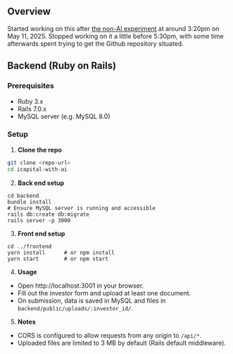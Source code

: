 ## Overview
Started working on this after [the non-AI experiment](https://github.com/natedugg/icapital-no-ai) at around 3:20pm on May 11, 2025. Stopped working on it a little before 5:30pm, with some time afterwards spent trying to get the Github repository situated.


## Backend (Ruby on Rails)

### Prerequisites
- Ruby 3.x
- Rails 7.0.x
- MySQL server (e.g. MySQL 8.0)

### Setup

1. **Clone the repo**
```bash
git clone <repo-url>
cd icapital-with-ai
```

2. **Back end setup**
```
cd backend
bundle install
# Ensure MySQL server is running and accessible
rails db:create db:migrate
rails server -p 3000
```

3. **Front end setup**
```
cd ../frontend
yarn install      # or npm install
yarn start        # or npm start
```

4. **Usage**
- Open http://localhost:3001 in your browser.
- Fill out the investor form and upload at least one document.
- On submission, data is saved in MySQL and files in `backend/public/uploads/:investor_id/`.

5. **Notes**
- CORS is configured to allow requests from any origin to `/api/*`.
- Uploaded files are limited to 3 MB by default (Rails default middleware).
